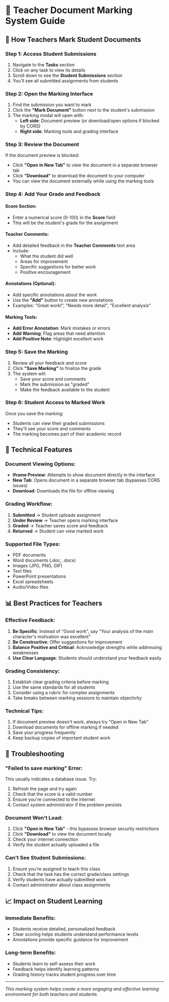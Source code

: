 <!-- Teacher Document Marking System Guide -->
# 📝 Teacher Document Marking System Guide

## 🎯 **How Teachers Mark Student Documents**

### **Step 1: Access Student Submissions**
1. Navigate to the **Tasks** section
2. Click on any task to view its details
3. Scroll down to see the **Student Submissions** section
4. You'll see all submitted assignments from students

### **Step 2: Open the Marking Interface**
1. Find the submission you want to mark
2. Click the **"Mark Document"** button next to the student's submission
3. The marking modal will open with:
   - **Left side**: Document preview (or download/open options if blocked by CORS)
   - **Right side**: Marking tools and grading interface

### **Step 3: Review the Document**
If the document preview is blocked:
- Click **"Open in New Tab"** to view the document in a separate browser tab
- Click **"Download"** to download the document to your computer
- You can view the document externally while using the marking tools

### **Step 4: Add Your Grade and Feedback**

#### **Score Section:**
- Enter a numerical score (0-100) in the **Score** field
- This will be the student's grade for the assignment

#### **Teacher Comments:**
- Add detailed feedback in the **Teacher Comments** text area
- Include:
  - What the student did well
  - Areas for improvement
  - Specific suggestions for better work
  - Positive encouragement

#### **Annotations (Optional):**
- Add specific annotations about the work
- Use the **"Add"** button to create new annotations
- Examples: "Great work!", "Needs more detail", "Excellent analysis"

#### **Marking Tools:**
- **Add Error Annotation**: Mark mistakes or errors
- **Add Warning**: Flag areas that need attention
- **Add Positive Note**: Highlight excellent work

### **Step 5: Save the Marking**
1. Review all your feedback and score
2. Click **"Save Marking"** to finalize the grade
3. The system will:
   - Save your score and comments
   - Mark the submission as "graded"
   - Make the feedback available to the student

### **Step 6: Student Access to Marked Work**
Once you save the marking:
- Students can view their graded submissions
- They'll see your score and comments
- The marking becomes part of their academic record

## 🔧 **Technical Features**

### **Document Viewing Options:**
- **Iframe Preview**: Attempts to show document directly in the interface
- **New Tab**: Opens document in a separate browser tab (bypasses CORS issues)
- **Download**: Downloads the file for offline viewing

### **Grading Workflow:**
1. **Submitted** → Student uploads assignment
2. **Under Review** → Teacher opens marking interface
3. **Graded** → Teacher saves score and feedback
4. **Returned** → Student can view marked work

### **Supported File Types:**
- PDF documents
- Word documents (.doc, .docx)
- Images (JPG, PNG, GIF)
- Text files
- PowerPoint presentations
- Excel spreadsheets
- Audio/Video files

## 📊 **Best Practices for Teachers**

### **Effective Feedback:**
1. **Be Specific**: Instead of "Good work", say "Your analysis of the main character's motivation was excellent"
2. **Be Constructive**: Offer suggestions for improvement
3. **Balance Positive and Critical**: Acknowledge strengths while addressing weaknesses
4. **Use Clear Language**: Students should understand your feedback easily

### **Grading Consistency:**
1. Establish clear grading criteria before marking
2. Use the same standards for all students
3. Consider using a rubric for complex assignments
4. Take breaks between marking sessions to maintain objectivity

### **Technical Tips:**
1. If document preview doesn't work, always try "Open in New Tab"
2. Download documents for offline marking if needed
3. Save your progress frequently
4. Keep backup copies of important student work

## 🚨 **Troubleshooting**

### **"Failed to save marking" Error:**
This usually indicates a database issue. Try:
1. Refresh the page and try again
2. Check that the score is a valid number
3. Ensure you're connected to the internet
4. Contact system administrator if the problem persists

### **Document Won't Load:**
1. Click **"Open in New Tab"** - this bypasses browser security restrictions
2. Click **"Download"** to view the document locally
3. Check your internet connection
4. Verify the student actually uploaded a file

### **Can't See Student Submissions:**
1. Ensure you're assigned to teach this class
2. Check that the task has the correct grade/class settings
3. Verify students have actually submitted work
4. Contact administrator about class assignments

## 📈 **Impact on Student Learning**

### **Immediate Benefits:**
- Students receive detailed, personalized feedback
- Clear scoring helps students understand performance levels
- Annotations provide specific guidance for improvement

### **Long-term Benefits:**
- Students learn to self-assess their work
- Feedback helps identify learning patterns
- Grading history tracks student progress over time

---

*This marking system helps create a more engaging and effective learning environment for both teachers and students.*
